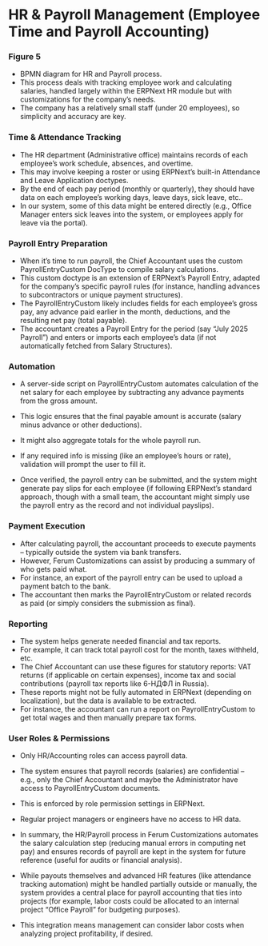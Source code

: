# HR & Payroll Management (Employee Time and Payroll Accounting)

### Figure 5

- BPMN diagram for HR and Payroll process.
- This process deals with tracking employee work and calculating salaries, handled largely within the ERPNext HR module but with customizations for the company’s needs.
- The company has a relatively small staff (under 20 employees), so simplicity and accuracy are key.

### Time & Attendance Tracking

- The HR department (Administrative office) maintains records of each employee’s work schedule, absences, and overtime.
- This may involve keeping a roster or using ERPNext’s built-in Attendance and Leave Application doctypes.
- By the  end of each pay period (monthly or quarterly), they should have data on each employee’s working days, leave days, sick leave, etc..
- In our system, some of this data might be entered directly (e.g., Office Manager enters sick leaves into the system, or employees apply for leave via the portal).

### Payroll Entry Preparation

- When it’s time to run payroll, the Chief Accountant uses the custom PayrollEntryCustom DocType to compile salary calculations.
- This custom doctype is an extension of ERPNext’s Payroll Entry, adapted for the company’s specific payroll rules (for instance, handling advances to subcontractors or unique payment structures).
- The PayrollEntryCustom likely includes fields for each employee’s gross pay, any advance paid earlier in the month, deductions, and the resulting net pay (total payable).
- The accountant creates a Payroll Entry for the period (say “July 2025 Payroll”) and enters or imports each employee’s data (if not automatically fetched from Salary Structures).

### Automation

- A server-side script on PayrollEntryCustom automates calculation of the net salary for each employee by subtracting any advance payments from the gross amount.
- This logic ensures that the final payable amount is accurate (salary minus advance or other deductions).
- It might also aggregate totals for the whole payroll run.
- If any required info is missing (like an employee’s hours or rate), validation will prompt the user to fill it.

- Once verified, the payroll entry can be submitted, and the system might generate pay slips for each employee (if following ERPNext’s standard approach, though with a small team, the accountant might simply use the payroll entry as the record and not individual payslips).

### Payment Execution

- After calculating payroll, the accountant proceeds to execute payments – typically outside the system via bank transfers.
- However, Ferum Customizations can assist by producing a summary of who gets paid what.
- For instance, an export of the payroll entry can be used to upload a payment batch to the bank.
- The accountant then marks the PayrollEntryCustom or related records as paid (or simply considers the submission as final).

### Reporting

- The system helps generate needed financial and tax reports.
- For example, it can track total payroll cost for the month, taxes withheld, etc.
- The Chief Accountant can use these figures for statutory reports: VAT returns (if applicable on certain expenses), income tax and social contributions (payroll tax reports like 6-НДФЛ in Russia).
- These reports might not be fully automated in ERPNext (depending on localization), but the data is available to be extracted.
- For instance, the accountant can run a report on PayrollEntryCustom to get total wages and then manually prepare tax forms.

### User Roles & Permissions

- Only HR/Accounting roles can access payroll data.
- The system ensures that payroll records (salaries) are confidential – e.g., only the Chief Accountant and maybe the Administrator have access to PayrollEntryCustom documents.
- This is enforced by role permission settings in ERPNext.
- Regular project managers or engineers have no access to HR data.

- In summary, the HR/Payroll process in Ferum Customizations automates the salary calculation step (reducing manual errors in computing net pay) and ensures records of payroll are kept in the system for future reference (useful for audits or financial analysis).
- While payouts themselves and advanced HR features (like attendance tracking automation) might be handled partially outside or manually, the system provides a central place for payroll accounting that ties into projects (for example, labor costs could be allocated to an internal project “Office Payroll” for budgeting purposes).
- This integration means management can consider labor costs when analyzing project profitability, if desired.
